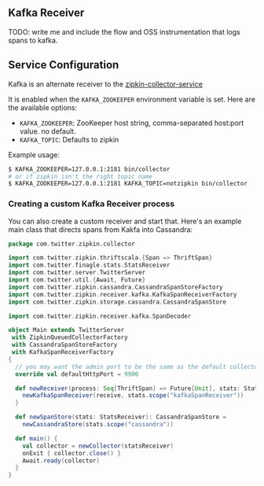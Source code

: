 ## Kafka Receiver
TODO: write me and include the flow and OSS instrumentation that logs spans to kafka.

## Service Configuration

Kafka is an alternate receiver to the [zipkin-collector-service](https://github.com/openzipkin/zipkin/blob/master/zipkin-collector-service/README.md)

It is enabled when the `KAFKA_ZOOKEEPER` environment variable is set. Here are the available options:

   * `KAFKA_ZOOKEEPER`: ZooKeeper host string, comma-separated host:port value. no default.
   * `KAFKA_TOPIC`: Defaults to zipkin

Example usage:

```bash
$ KAFKA_ZOOKEEPER=127.0.0.1:2181 bin/collector
# or if zipkin isn't the right topic name
$ KAFKA_ZOOKEEPER=127.0.0.1:2181 KAFKA_TOPIC=notzipkin bin/collector
```

### Creating a custom Kafka Receiver process

You can also create a custom receiver and start that. Here's an example main class that directs
spans from Kakfa into Cassandra:

```scala
package com.twitter.zipkin.collector

import com.twitter.zipkin.thriftscala.{Span => ThriftSpan}
import com.twitter.finagle.stats.StatsReceiver
import com.twitter.server.TwitterServer
import com.twitter.util.{Await, Future}
import com.twitter.zipkin.cassandra.CassandraSpanStoreFactory
import com.twitter.zipkin.receiver.kafka.KafkaSpanReceiverFactory
import com.twitter.zipkin.storage.cassandra.CassandraSpanStore

import com.twitter.zipkin.receiver.kafka.SpanDecoder

object Main extends TwitterServer
 with ZipkinQueuedCollectorFactory
 with CassandraSpanStoreFactory
 with KafkaSpanReceiverFactory
{
  // you may want the admin port to be the same as the default collector
  override val defaultHttpPort = 9900

  def newReceiver(process: Seq[ThriftSpan] => Future[Unit], stats: StatsReceiver): SpanReceiver = {
    newKafkaSpanReceiver(receive, stats.scope("kafkaSpanReceiver"))
  }

  def newSpanStore(stats: StatsReceiver): CassandraSpanStore =
    newCassandraStore(stats.scope("cassandra"))

  def main() {
    val collector = newCollector(statsReceiver)
    onExit { collector.close() }
    Await.ready(collector)
  }
}
```
